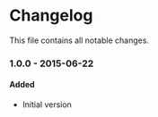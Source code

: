 # Changelog

This file contains all notable changes.

### 1.0.0 - 2015-06-22

#### Added

* Initial version
